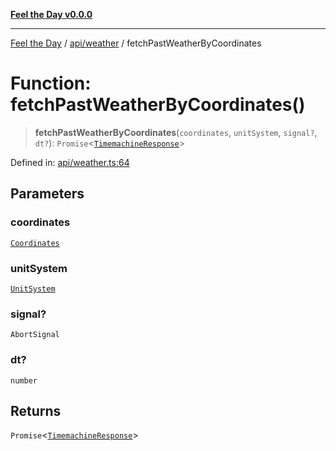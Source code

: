 [**Feel the Day v0.0.0**](../../../README.md)

***

[Feel the Day](../../../README.md) / [api/weather](../README.md) / fetchPastWeatherByCoordinates

# Function: fetchPastWeatherByCoordinates()

> **fetchPastWeatherByCoordinates**(`coordinates`, `unitSystem`, `signal?`, `dt?`): `Promise`\<[`TimemachineResponse`](../../../types/api/openWeather/timemachine/interfaces/TimemachineResponse.md)\>

Defined in: [api/weather.ts:64](https://github.com/HyeinKang/feel-the-day/blob/6b0d3fb3bda5bce2accd42bfbaa4c5a46f07891e/src/api/weather.ts#L64)

## Parameters

### coordinates

[`Coordinates`](../../../types/coordinates/interfaces/Coordinates.md)

### unitSystem

[`UnitSystem`](../../../types/unit/type-aliases/UnitSystem.md)

### signal?

`AbortSignal`

### dt?

`number`

## Returns

`Promise`\<[`TimemachineResponse`](../../../types/api/openWeather/timemachine/interfaces/TimemachineResponse.md)\>
